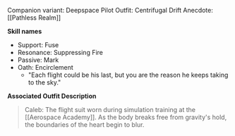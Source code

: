 Companion variant: Deepspace Pilot
Outfit: Centrifugal Drift
Anecdote:  [[Pathless Realm]]

**Skill names**
* Support: Fuse
* Resonance: Suppressing Fire
* Passive: Mark
* Oath: Encirclement
	* "Each flight could be his last, but you are the reason he keeps taking to the sky."

**Associated Outfit Description**
> Caleb: The flight suit worn during simulation training at the [[Aerospace Academy]]. As the body breaks free from gravity's hold, the boundaries of the heart begin to blur.